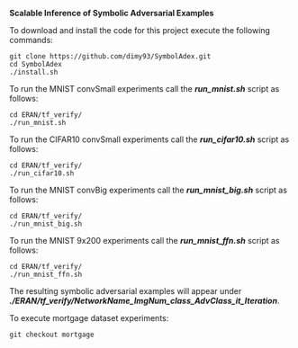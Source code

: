 **Scalable Inference of Symbolic Adversarial Examples**

To download and install the code for this project execute the following commands:
```
git clone https://github.com/dimy93/SymbolAdex.git
cd SymbolAdex
./install.sh 
```
To run the MNIST convSmall experiments call the ***run\_mnist.sh*** script as follows:
```
cd ERAN/tf_verify/
./run_mnist.sh
```
To run the CIFAR10 convSmall experiments call the ***run\_cifar10.sh*** script as follows:
```
cd ERAN/tf_verify/
./run_cifar10.sh
```
To run the MNIST convBig experiments call the ***run\_mnist\_big.sh*** script as follows:
```
cd ERAN/tf_verify/
./run_mnist_big.sh
```
To run the MNIST 9x200 experiments call the ***run\_mnist\_ffn.sh*** script as follows:
```
cd ERAN/tf_verify/
./run_mnist_ffn.sh
```
The resulting symbolic adversarial examples will appear under ***./ERAN/tf\_verify/NetworkName\_ImgNum\_class\_AdvClass\_it\_Iteration***.

To execute mortgage dataset experiments:
```
git checkout mortgage
```
